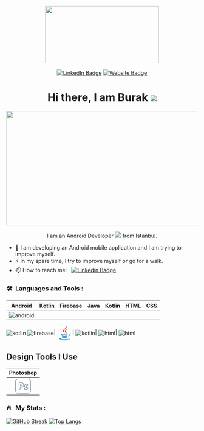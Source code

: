 
<p align="center"><img src="https://media4.giphy.com/media/bAQH7WXKqtIBrPs7sR/giphy.gif" height="150" width="300"/></p>
<p align="center">
<a href="https://www.linkedin.com/in/burakkodaloglu"><img src="https://img.shields.io/badge/LinkedIn-blue?style=for-the-badge&logo=linkedin&logoColor=white" alt="LinkedIn Badge" width="100" height="30" ></a>
<a href="https://burakkodaloglu.com"><img src="https://img.shields.io/badge/Website-3b5998?style=flat-square&logo=google-chrome&logoColor=white" alt="Website Badge" width="100" height="30"></a>
</p>


<h1 align="center">Hi there, I am Burak <img src="https://media.giphy.com/media/hvRJCLFzcasrR4ia7z/giphy.gif" width="40"></h1>

<p align="center"><img src="https://media.giphy.com/media/dWesBcTLavkZuG35MI/giphy.gif" width="600" height="300"  /></p>


<p align="center">I am an Android Developer <img src="https://media.giphy.com/media/WUlplcMpOCEmTGBtBW/giphy.gif" width="30"> from Istanbul.</p>

- 🔭 I am developing an Android mobile application and I am trying to improve myself.
- ⚡ In my spare time, I try to improve myself or go for a walk.
- 📫 How to reach me: &nbsp; [![Linkedin Badge](https://img.shields.io/badge/-BK-blue?style=flat&logo=Linkedin&logoColor=white)](https://www.linkedin.com/in/burakkodaloglu)


### 🛠 &nbsp;Languages and Tools :

| Android | Kotlin | Firebase | Java | Kotlin | HTML | CSS |
| :-: | :-: | :-: | :-: | :-: | :-: | :-: |
<img align="center" src="https://developer.android.com/images/logos/android.svg" alt="android" width="40" height="40"/>|
<img align="center" src="https://www.vectorlogo.zone/logos/kotlinlang/kotlinlang-icon.svg" alt="kotlin" width="40" height="40"/>
<img align="center" src="https://www.vectorlogo.zone/logos/firebase/firebase-icon.svg" alt="firebase" width="40" height="40"/>|
<img align="center" src="https://raw.githubusercontent.com/devicons/devicon/master/icons/java/java-original.svg" alt="java" width="40" height="40"/>|
<img align="center" src="https://www.vectorlogo.zone/logos/kotlinlang/kotlinlang-icon.svg" alt="kotlin" width="40" height="40"/>|
<img align="center" src="https://www.vectorlogo.zone/logos/w3_html5/w3_html5-ar21.svg" alt="html" width="60" height="40"/>|
<img align="center" src="https://www.vectorlogo.zone/logos/w3_css/w3_css-ar21.svg" alt="html" width="60" height="40"/>

<h2 align="left">Design Tools I Use</h2>

| Photoshop |
| :-: |
|<img align="center" src="https://raw.githubusercontent.com/devicons/devicon/master/icons/photoshop/photoshop-line.svg" alt="photoshop" width="40" height="40"/>|

### 🔥 &nbsp; My Stats :
[![GitHub Streak](http://github-readme-streak-stats.herokuapp.com?user=burakodaloglu&theme=dark&background=000000)](https://git.io/streak-stats) 
[![Top Langs](https://github-readme-stats.vercel.app/api/top-langs/?username=burakodaloglu&layout=compact&theme=vision-friendly-dark)](https://github.com/anuraghazra/github-readme-stats)


